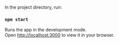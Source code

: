 In the project directory, run:

### `npm start`

Runs the app in the development mode.\
Open [http://localhost:3000](http://localhost:3000) to view it in your browser.
